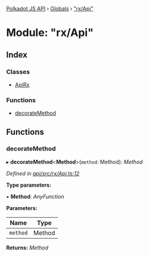 [Polkadot JS API](../README.md) › [Globals](../globals.md) › ["rx/Api"](_rx_api_.md)

# Module: "rx/Api"

## Index

### Classes

* [ApiRx](../classes/_rx_api_.apirx.md)

### Functions

* [decorateMethod](_rx_api_.md#decoratemethod)

## Functions

###  decorateMethod

▸ **decorateMethod**<**Method**>(`method`: Method): *Method*

*Defined in [api/src/rx/Api.ts:12](https://github.com/polkadot-js/api/blob/938ace2342/packages/api/src/rx/Api.ts#L12)*

**Type parameters:**

▪ **Method**: *AnyFunction*

**Parameters:**

Name | Type |
------ | ------ |
`method` | Method |

**Returns:** *Method*
